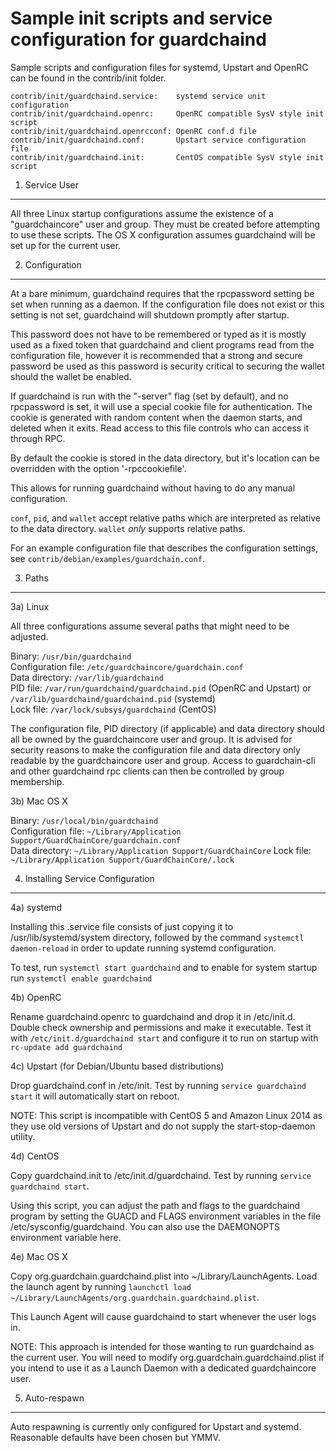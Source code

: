 Sample init scripts and service configuration for guardchaind
==========================================================

Sample scripts and configuration files for systemd, Upstart and OpenRC
can be found in the contrib/init folder.

    contrib/init/guardchaind.service:    systemd service unit configuration
    contrib/init/guardchaind.openrc:     OpenRC compatible SysV style init script
    contrib/init/guardchaind.openrcconf: OpenRC conf.d file
    contrib/init/guardchaind.conf:       Upstart service configuration file
    contrib/init/guardchaind.init:       CentOS compatible SysV style init script

1. Service User
---------------------------------

All three Linux startup configurations assume the existence of a "guardchaincore" user
and group.  They must be created before attempting to use these scripts.
The OS X configuration assumes guardchaind will be set up for the current user.

2. Configuration
---------------------------------

At a bare minimum, guardchaind requires that the rpcpassword setting be set
when running as a daemon.  If the configuration file does not exist or this
setting is not set, guardchaind will shutdown promptly after startup.

This password does not have to be remembered or typed as it is mostly used
as a fixed token that guardchaind and client programs read from the configuration
file, however it is recommended that a strong and secure password be used
as this password is security critical to securing the wallet should the
wallet be enabled.

If guardchaind is run with the "-server" flag (set by default), and no rpcpassword is set,
it will use a special cookie file for authentication. The cookie is generated with random
content when the daemon starts, and deleted when it exits. Read access to this file
controls who can access it through RPC.

By default the cookie is stored in the data directory, but it's location can be overridden
with the option '-rpccookiefile'.

This allows for running guardchaind without having to do any manual configuration.

`conf`, `pid`, and `wallet` accept relative paths which are interpreted as
relative to the data directory. `wallet` *only* supports relative paths.

For an example configuration file that describes the configuration settings,
see `contrib/debian/examples/guardchain.conf`.

3. Paths
---------------------------------

3a) Linux

All three configurations assume several paths that might need to be adjusted.

Binary:              `/usr/bin/guardchaind`  
Configuration file:  `/etc/guardchaincore/guardchain.conf`  
Data directory:      `/var/lib/guardchaind`  
PID file:            `/var/run/guardchaind/guardchaind.pid` (OpenRC and Upstart) or `/var/lib/guardchaind/guardchaind.pid` (systemd)  
Lock file:           `/var/lock/subsys/guardchaind` (CentOS)  

The configuration file, PID directory (if applicable) and data directory
should all be owned by the guardchaincore user and group.  It is advised for security
reasons to make the configuration file and data directory only readable by the
guardchaincore user and group.  Access to guardchain-cli and other guardchaind rpc clients
can then be controlled by group membership.

3b) Mac OS X

Binary:              `/usr/local/bin/guardchaind`  
Configuration file:  `~/Library/Application Support/GuardChainCore/guardchain.conf`  
Data directory:      `~/Library/Application Support/GuardChainCore`
Lock file:           `~/Library/Application Support/GuardChainCore/.lock`

4. Installing Service Configuration
-----------------------------------

4a) systemd

Installing this .service file consists of just copying it to
/usr/lib/systemd/system directory, followed by the command
`systemctl daemon-reload` in order to update running systemd configuration.

To test, run `systemctl start guardchaind` and to enable for system startup run
`systemctl enable guardchaind`

4b) OpenRC

Rename guardchaind.openrc to guardchaind and drop it in /etc/init.d.  Double
check ownership and permissions and make it executable.  Test it with
`/etc/init.d/guardchaind start` and configure it to run on startup with
`rc-update add guardchaind`

4c) Upstart (for Debian/Ubuntu based distributions)

Drop guardchaind.conf in /etc/init.  Test by running `service guardchaind start`
it will automatically start on reboot.

NOTE: This script is incompatible with CentOS 5 and Amazon Linux 2014 as they
use old versions of Upstart and do not supply the start-stop-daemon utility.

4d) CentOS

Copy guardchaind.init to /etc/init.d/guardchaind. Test by running `service guardchaind start`.

Using this script, you can adjust the path and flags to the guardchaind program by
setting the GUACD and FLAGS environment variables in the file
/etc/sysconfig/guardchaind. You can also use the DAEMONOPTS environment variable here.

4e) Mac OS X

Copy org.guardchain.guardchaind.plist into ~/Library/LaunchAgents. Load the launch agent by
running `launchctl load ~/Library/LaunchAgents/org.guardchain.guardchaind.plist`.

This Launch Agent will cause guardchaind to start whenever the user logs in.

NOTE: This approach is intended for those wanting to run guardchaind as the current user.
You will need to modify org.guardchain.guardchaind.plist if you intend to use it as a
Launch Daemon with a dedicated guardchaincore user.

5. Auto-respawn
-----------------------------------

Auto respawning is currently only configured for Upstart and systemd.
Reasonable defaults have been chosen but YMMV.
